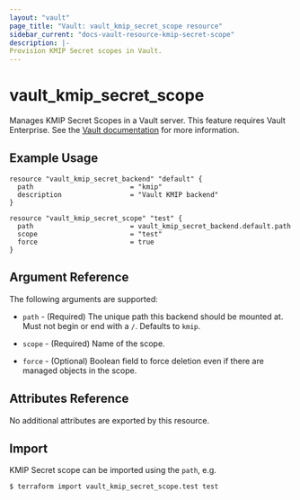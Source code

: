 ```yaml
---
layout: "vault"
page_title: "Vault: vault_kmip_secret_scope resource"
sidebar_current: "docs-vault-resource-kmip-secret-scope"
description: |-
Provision KMIP Secret scopes in Vault.
---
```


# vault\_kmip\_secret\_scope

Manages KMIP Secret Scopes in a Vault server. This feature requires
Vault Enterprise. See the [Vault documentation](https://www.vaultproject.io/docs/secrets/kmip)
for more information.

## Example Usage

```hcl
resource "vault_kmip_secret_backend" "default" {
  path                        = "kmip"
  description                 = "Vault KMIP backend"
}

resource "vault_kmip_secret_scope" "test" {
  path                        = vault_kmip_secret_backend.default.path
  scope                       = "test"
  force                       = true
}
```

## Argument Reference

The following arguments are supported:

* `path` - (Required) The unique path this backend should be mounted at. Must
  not begin or end with a `/`. Defaults to `kmip`.

* `scope` - (Required) Name of the scope.

* `force` - (Optional) Boolean field to force deletion even if there are managed objects in the scope.


## Attributes Reference

No additional attributes are exported by this resource.

## Import

KMIP Secret scope can be imported using the `path`, e.g.

```
$ terraform import vault_kmip_secret_scope.test test
```
